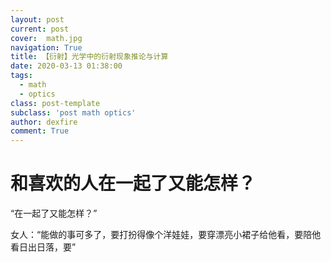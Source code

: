 ```yaml
---
layout: post
current: post
cover:  math.jpg
navigation: True
title: 【衍射】光学中的衍射现象推论与计算
date: 2020-03-13 01:38:00
tags:
  - math
  - optics
class: post-template
subclass: 'post math optics'
author: dexfire
comment: True
---
```


# 和喜欢的人在一起了又能怎样？

“在一起了又能怎样？”

女人：“能做的事可多了，要打扮得像个洋娃娃，要穿漂亮小裙子给他看，要陪他看日出日落，要”
